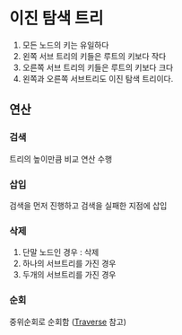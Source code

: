 # 이진 탐색 트리
1. 모든 노드의 키는 유일하다
2. 왼쪽 서브 트리의 키들은 루트의 키보다 작다
3. 오른쪽 서브 트리의 키들은 루트의 키보다 크다
4. 왼쪽과 오른쪽 서브트리도 이진 탐색 트리이다.

## 연산

### 검색
트리의 높이만큼 비교 연산 수행

### 삽입
검색을 먼저 진행하고 검색을 실패한 지점에 삽입

### 삭제
1. 단말 노드인 경우 : 삭제
2. 하나의 서브트리를 가진 경우
3. 두개의 서브트리를 가진 경우

### 순회
중위순회로 순회함 ([Traverse](Traverse) 참고)